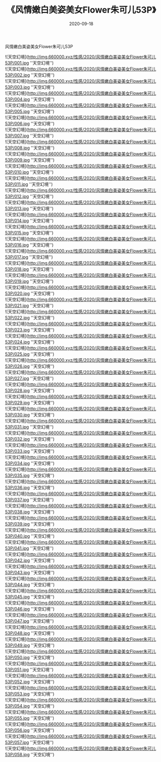 ﻿---
layout: post
title:  《风情嫩白美姿美女Flower朱可儿53P》
date:   2020-09-18
img: http://img.660000.xyz/性感/2020/风情嫩白美姿美女Flower朱可儿53P/000.jpg
categories: [美女, 性感, 泳衣]
---

风情嫩白美姿美女Flower朱可儿53P



![天空幻境](http://img.660000.xyz/性感/2020/风情嫩白美姿美女Flower朱可儿53P/001.jpg ''天空幻境'') <br>
![天空幻境](http://img.660000.xyz/性感/2020/风情嫩白美姿美女Flower朱可儿53P/002.jpg ''天空幻境'') <br>
![天空幻境](http://img.660000.xyz/性感/2020/风情嫩白美姿美女Flower朱可儿53P/003.jpg ''天空幻境'') <br>
![天空幻境](http://img.660000.xyz/性感/2020/风情嫩白美姿美女Flower朱可儿53P/004.jpg ''天空幻境'') <br>
![天空幻境](http://img.660000.xyz/性感/2020/风情嫩白美姿美女Flower朱可儿53P/005.jpg ''天空幻境'') <br>
![天空幻境](http://img.660000.xyz/性感/2020/风情嫩白美姿美女Flower朱可儿53P/006.jpg ''天空幻境'') <br>
![天空幻境](http://img.660000.xyz/性感/2020/风情嫩白美姿美女Flower朱可儿53P/007.jpg ''天空幻境'') <br>
![天空幻境](http://img.660000.xyz/性感/2020/风情嫩白美姿美女Flower朱可儿53P/008.jpg ''天空幻境'') <br>
![天空幻境](http://img.660000.xyz/性感/2020/风情嫩白美姿美女Flower朱可儿53P/009.jpg ''天空幻境'') <br>
![天空幻境](http://img.660000.xyz/性感/2020/风情嫩白美姿美女Flower朱可儿53P/010.jpg ''天空幻境'') <br>
![天空幻境](http://img.660000.xyz/性感/2020/风情嫩白美姿美女Flower朱可儿53P/011.jpg ''天空幻境'') <br>
![天空幻境](http://img.660000.xyz/性感/2020/风情嫩白美姿美女Flower朱可儿53P/012.jpg ''天空幻境'') <br>
![天空幻境](http://img.660000.xyz/性感/2020/风情嫩白美姿美女Flower朱可儿53P/013.jpg ''天空幻境'') <br>
![天空幻境](http://img.660000.xyz/性感/2020/风情嫩白美姿美女Flower朱可儿53P/014.jpg ''天空幻境'') <br>
![天空幻境](http://img.660000.xyz/性感/2020/风情嫩白美姿美女Flower朱可儿53P/015.jpg ''天空幻境'') <br>
![天空幻境](http://img.660000.xyz/性感/2020/风情嫩白美姿美女Flower朱可儿53P/016.jpg ''天空幻境'') <br>
![天空幻境](http://img.660000.xyz/性感/2020/风情嫩白美姿美女Flower朱可儿53P/017.jpg ''天空幻境'') <br>
![天空幻境](http://img.660000.xyz/性感/2020/风情嫩白美姿美女Flower朱可儿53P/018.jpg ''天空幻境'') <br>
![天空幻境](http://img.660000.xyz/性感/2020/风情嫩白美姿美女Flower朱可儿53P/019.jpg ''天空幻境'') <br>
![天空幻境](http://img.660000.xyz/性感/2020/风情嫩白美姿美女Flower朱可儿53P/020.jpg ''天空幻境'') <br>
![天空幻境](http://img.660000.xyz/性感/2020/风情嫩白美姿美女Flower朱可儿53P/021.jpg ''天空幻境'') <br>
![天空幻境](http://img.660000.xyz/性感/2020/风情嫩白美姿美女Flower朱可儿53P/022.jpg ''天空幻境'') <br>
![天空幻境](http://img.660000.xyz/性感/2020/风情嫩白美姿美女Flower朱可儿53P/023.jpg ''天空幻境'') <br>
![天空幻境](http://img.660000.xyz/性感/2020/风情嫩白美姿美女Flower朱可儿53P/024.jpg ''天空幻境'') <br>
![天空幻境](http://img.660000.xyz/性感/2020/风情嫩白美姿美女Flower朱可儿53P/025.jpg ''天空幻境'') <br>
![天空幻境](http://img.660000.xyz/性感/2020/风情嫩白美姿美女Flower朱可儿53P/026.jpg ''天空幻境'') <br>
![天空幻境](http://img.660000.xyz/性感/2020/风情嫩白美姿美女Flower朱可儿53P/027.jpg ''天空幻境'') <br>
![天空幻境](http://img.660000.xyz/性感/2020/风情嫩白美姿美女Flower朱可儿53P/028.jpg ''天空幻境'') <br>
![天空幻境](http://img.660000.xyz/性感/2020/风情嫩白美姿美女Flower朱可儿53P/029.jpg ''天空幻境'') <br>
![天空幻境](http://img.660000.xyz/性感/2020/风情嫩白美姿美女Flower朱可儿53P/030.jpg ''天空幻境'') <br>
![天空幻境](http://img.660000.xyz/性感/2020/风情嫩白美姿美女Flower朱可儿53P/031.jpg ''天空幻境'') <br>
![天空幻境](http://img.660000.xyz/性感/2020/风情嫩白美姿美女Flower朱可儿53P/032.jpg ''天空幻境'') <br>
![天空幻境](http://img.660000.xyz/性感/2020/风情嫩白美姿美女Flower朱可儿53P/033.jpg ''天空幻境'') <br>
![天空幻境](http://img.660000.xyz/性感/2020/风情嫩白美姿美女Flower朱可儿53P/034.jpg ''天空幻境'') <br>
![天空幻境](http://img.660000.xyz/性感/2020/风情嫩白美姿美女Flower朱可儿53P/035.jpg ''天空幻境'') <br>
![天空幻境](http://img.660000.xyz/性感/2020/风情嫩白美姿美女Flower朱可儿53P/036.jpg ''天空幻境'') <br>
![天空幻境](http://img.660000.xyz/性感/2020/风情嫩白美姿美女Flower朱可儿53P/037.jpg ''天空幻境'') <br>
![天空幻境](http://img.660000.xyz/性感/2020/风情嫩白美姿美女Flower朱可儿53P/038.jpg ''天空幻境'') <br>
![天空幻境](http://img.660000.xyz/性感/2020/风情嫩白美姿美女Flower朱可儿53P/039.jpg ''天空幻境'') <br>
![天空幻境](http://img.660000.xyz/性感/2020/风情嫩白美姿美女Flower朱可儿53P/040.jpg ''天空幻境'') <br>
![天空幻境](http://img.660000.xyz/性感/2020/风情嫩白美姿美女Flower朱可儿53P/041.jpg ''天空幻境'') <br>
![天空幻境](http://img.660000.xyz/性感/2020/风情嫩白美姿美女Flower朱可儿53P/042.jpg ''天空幻境'') <br>
![天空幻境](http://img.660000.xyz/性感/2020/风情嫩白美姿美女Flower朱可儿53P/043.jpg ''天空幻境'') <br>
![天空幻境](http://img.660000.xyz/性感/2020/风情嫩白美姿美女Flower朱可儿53P/044.jpg ''天空幻境'') <br>
![天空幻境](http://img.660000.xyz/性感/2020/风情嫩白美姿美女Flower朱可儿53P/045.jpg ''天空幻境'') <br>
![天空幻境](http://img.660000.xyz/性感/2020/风情嫩白美姿美女Flower朱可儿53P/046.jpg ''天空幻境'') <br>
![天空幻境](http://img.660000.xyz/性感/2020/风情嫩白美姿美女Flower朱可儿53P/047.jpg ''天空幻境'') <br>
![天空幻境](http://img.660000.xyz/性感/2020/风情嫩白美姿美女Flower朱可儿53P/048.jpg ''天空幻境'') <br>
![天空幻境](http://img.660000.xyz/性感/2020/风情嫩白美姿美女Flower朱可儿53P/049.jpg ''天空幻境'') <br>
![天空幻境](http://img.660000.xyz/性感/2020/风情嫩白美姿美女Flower朱可儿53P/050.jpg ''天空幻境'') <br>
![天空幻境](http://img.660000.xyz/性感/2020/风情嫩白美姿美女Flower朱可儿53P/051.jpg ''天空幻境'') <br>
![天空幻境](http://img.660000.xyz/性感/2020/风情嫩白美姿美女Flower朱可儿53P/052.jpg ''天空幻境'') <br>
![天空幻境](http://img.660000.xyz/性感/2020/风情嫩白美姿美女Flower朱可儿53P/053.jpg ''天空幻境'') <br>
![天空幻境](http://img.660000.xyz/性感/2020/风情嫩白美姿美女Flower朱可儿53P/054.jpg ''天空幻境'') <br>
![天空幻境](http://img.660000.xyz/性感/2020/风情嫩白美姿美女Flower朱可儿53P/055.jpg ''天空幻境'') <br>
![天空幻境](http://img.660000.xyz/性感/2020/风情嫩白美姿美女Flower朱可儿53P/056.jpg ''天空幻境'') <br>
![天空幻境](http://img.660000.xyz/性感/2020/风情嫩白美姿美女Flower朱可儿53P/057.jpg ''天空幻境'') <br>
![天空幻境](http://img.660000.xyz/性感/2020/风情嫩白美姿美女Flower朱可儿53P/058.jpg ''天空幻境'') <br>